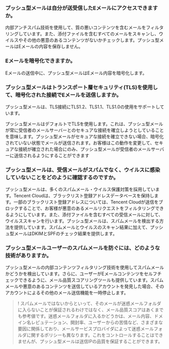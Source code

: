 [](id:que1) 
### プッシュ型メールは自分が送受信したEメールにアクセスできますか。 

内部アンチスパム技術を使用して、質の悪いコンテンツを含むメールをフィルタリングしています。また、添付ファイルを含むすべてのメールをスキャンし、ウイルスやその他の悪意のあるコンテンツがないかチェックします。プッシュ型メールはEメールの内容を保存しません。

[](id:que2) 
### Eメールを暗号化できますか。
Eメールの送信中に、プッシュ型メールはEメール内容を暗号化します。

[](id:que3) 
### プッシュ型メールはトランスポート層セキュリティ(TLS)を使用して、暗号化された接続でEメールを送信しますか。
プッシュ型メールは、TLS接続にTLS1.2、TLS1.1、TLS1.0の使用をサポートしています。

プッシュ型メールはデフォルトでTLSを使用します。これは、プッシュ型メールが常に受信者のメールサーバーとのセキュアな接続を確立しようとしていることを意味します。プッシュ型メールがセキュアな接続を確立できない場合、暗号化されていない状態でメールが送信されます。お客様はこの動作を変更して、セキュアな接続が確立された場合にのみ、プッシュ型メールが受信者のメールサーバーに送信されるようにすることができます

[](id:que4) 
### プッシュ型メールは、受信メールがスパムでなく、ウイルスに感染していないことをどのように確認するのですか。
プッシュ型メールは、多くのスパムメール・ウイルス保護対策を採用しています。Tencent Cloudは、ブラックリスト登録アドレスデータベースを保持します。一部のブラックリスト登録アドレスについては、Tencent Cloudが送信をブロックすることで、お客様が悪意のあるメールリクエストをフィルタリングできるようにしています。また、添付ファイルを含むすべての受信メールに対して、ウイルススキャンを行います。プッシュ型メールは、スパムメールを検出する方法を提供しています。スパムメールとウイルスのスキャン結果に加えて、プッシュ型メールはDKIMとSPFのチェック結果を提供します。

[](id:que5) 
### プッシュ型メールユーザーのスパムメールを防ぐには、どのような技術がありますか。 

プッシュ型メールの内部コンテンツフィルタリング技術を使用してスパムメールかどうかを検出しています。さらに、ユーザーがEメールコンテンツをセルフチェックできるように、メール品質スコアリングツールも提供しています。スパムメールや悪意のあるコンテンツを送信しているアカウントを発見した場合、そのアカウントによるその他のメール送信機能を一時停止します。
>! スパムメールではないからといって、そのメールが迷惑メールフォルダに入らないことが保証されるわけではなく、メール品質スコアはあくまでも参考値です。迷惑メールフォルダに入るかどうかは、メール内容、ドメイン名レピュテーション、開封率、ユーザーからの苦情など、さまざまな要因に関係しており、メールサービスプロバイダによって迷惑メールフォルダに関するポリシーも異なります。これをコントロールすることはできませんが、プッシュ型メールは送信IPの品質を保証することができます。

